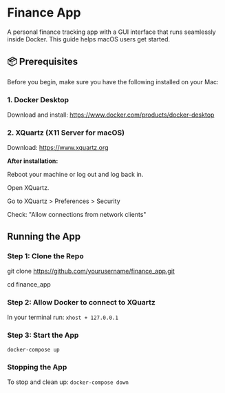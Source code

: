 # Finance App
A personal finance tracking app with a GUI interface that runs seamlessly inside Docker. 
This guide helps macOS users get started.

## 📦 Prerequisites
Before you begin, make sure you have the following installed on your Mac:

### 1. Docker Desktop
   Download and install: https://www.docker.com/products/docker-desktop

### 2. XQuartz (X11 Server for macOS)
   Download: https://www.xquartz.org

**After installation:**

Reboot your machine or log out and log back in.

Open XQuartz.

Go to XQuartz > Preferences > Security

Check: "Allow connections from network clients"

## Running the App

### Step 1: Clone the Repo
git clone https://github.com/yourusername/finance_app.git

cd finance_app

### Step 2: Allow Docker to connect to XQuartz
In your terminal run:
`xhost + 127.0.0.1`

### Step 3: Start the App
`docker-compose up`

### Stopping the App
To stop and clean up:
`docker-compose down`


